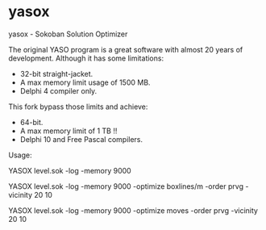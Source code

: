 # yasox
yasox - Sokoban Solution Optimizer

The original YASO program is a great software with almost 20 years of development.
Although it has some limitations:
- 32-bit straight-jacket.
- A max memory limit usage of 1500 MB.
- Delphi 4 compiler only.

This fork bypass those limits and achieve:
- 64-bit.
- A max memory limit of 1 TB !!
- Delphi 10 and Free Pascal compilers.

Usage:

YASOX level.sok -log -memory 9000

YASOX level.sok -log -memory 9000 -optimize boxlines/m -order prvg -vicinity 20 10

YASOX level.sok -log -memory 9000 -optimize moves -order prvg -vicinity 20 10
